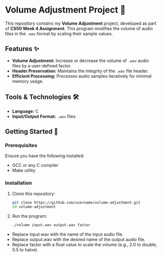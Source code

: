 # Volume Adjustment Project 🎵  

This repository contains my **Volume Adjustment** project, developed as part of **CS50 Week 4 Assignment**. This program modifies the volume of audio files in the `.wav` format by scaling their sample values.  

## Features ✨  

- **Volume Adjustment:** Increase or decrease the volume of `.wav` audio files by a user-defined factor.  
- **Header Preservation:** Maintains the integrity of the `.wav` file header.  
- **Efficient Processing:** Processes audio samples iteratively for minimal memory usage.  

## Tools & Technologies 🛠  

- **Language:** C  
- **Input/Output Format:** `.wav` files  

## Getting Started 🚀  

### Prerequisites  

Ensure you have the following installed:  

- GCC or any C compiler  
- Make utility  

### Installation  

1. Clone this repository:  
   ```bash  
   git clone https://github.com/username/volume-adjustment.git  
   cd volume-adjustment  
2. Run the program:
   ```bash
   ./volume input.wav output.wav factor  

- Replace input.wav with the name of the input audio file.
- Replace output.wav with the desired name of the output audio file.
- Replace factor with a float value to scale the volume (e.g., 2.0 to double, 0.5 to halve).
